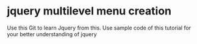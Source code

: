 jquery multilevel menu creation
======================

Use this Git to learn Jquery from this. Use sample code of this tutorial for your better understanding of jquery
